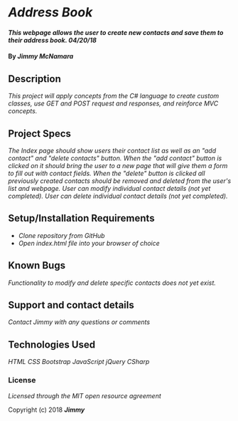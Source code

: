 # _Address Book_

#### _This webpage allows the user to create new contacts and save them to their address book. 04/20/18_

#### By _**Jimmy McNamara**_

## Description

_This project will apply concepts from the C# language to create custom classes, use GET and POST request and responses, and reinforce MVC concepts._

## Project Specs

_The Index page should show users their contact list as well as an "add contact" and "delete contacts" button._
_When the "add contact" button is clicked on it should bring the user to a new page that will give them a form to fill out with contact fields._
_When the "delete" button is clicked all previously created contacts should be removed and deleted from the user's list and webpage._
_User can modify individual contact details (not yet completed)._
_User can delete individual contact details (not yet completed)._

## Setup/Installation Requirements

* _Clone repository from GitHub_
* _Open index.html file into your browser of choice_

## Known Bugs

_Functionality to modify and delete specific contacts does not yet exist._

## Support and contact details

_Contact Jimmy with any questions or comments_

## Technologies Used

_HTML_
_CSS_
_Bootstrap_
_JavaScript_
_jQuery_
_CSharp_

### License

*Licensed through the MIT open resource agreement*

Copyright (c) 2018 **_Jimmy_**

